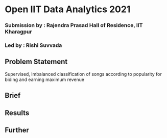 # Open IIT Data Analytics 2021
### Submission by : Rajendra Prasad Hall of Residence, IIT Kharagpur
### Led by : Rishi Suvvada

## Problem Statement 
Supervised, Imbalanced classification of songs according to popularity for biding and earning maximum revenue

## Brief 


## Results


## Further
